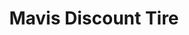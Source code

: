 ---
title: "Mavis Discount Tire"
url: /rochester/mavis-discount-tire-mount-hope-avenue/
shop: car repair
---